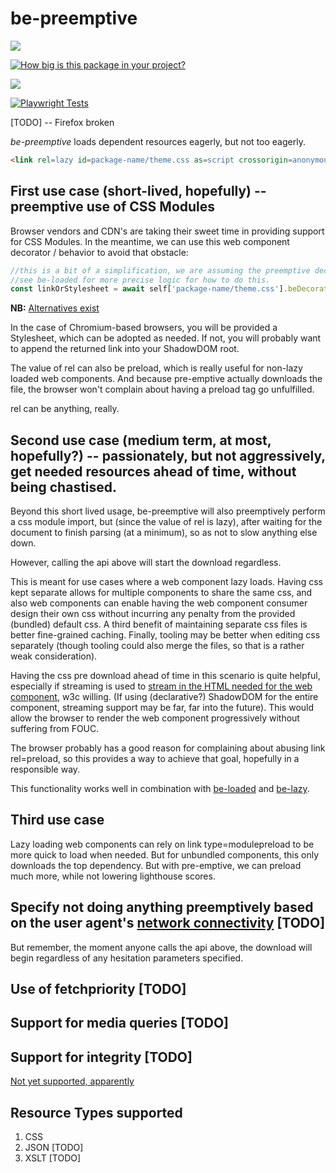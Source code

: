 # be-preemptive

<a href="https://nodei.co/npm/be-preemptive/"><img src="https://nodei.co/npm/be-preemptive.png"></a>

[![How big is this package in your project?](https://img.shields.io/bundlephobia/minzip/be-preemptive?style=for-the-badge)](https://bundlephobia.com/result?p=be-preemptive)

<img src="http://img.badgesize.io/https://cdn.jsdelivr.net/npm/be-preemptive?compression=gzip">

[![Playwright Tests](https://github.com/bahrus/be-preemptive/actions/workflows/CI.yml/badge.svg?branch=baseline)](https://github.com/bahrus/be-preemptive/actions/workflows/CI.yml)

[TODO] -- Firefox broken

*be-preemptive* loads dependent resources eagerly, but not too eagerly.

```html
<link rel=lazy id=package-name/theme.css as=script crossorigin=anonymous integrity=... fetchpriority=low be-preemptive=css href=https://some-cdn.com/package-name@1.2.3>
```

## First use case (short-lived, hopefully) -- preemptive use of CSS Modules

Browser vendors and CDN's are taking their sweet time in providing support for CSS Modules.  In the meantime, we can use this web component decorator / behavior to avoid that obstacle:


```JavaScript
//this is a bit of a simplification, we are assuming the preemptive decorator has already attached to the link element.
//see be-loaded for more precise logic for how to do this.
const linkOrStylesheet = await self['package-name/theme.css'].beDecorated.preemptive.linkOrStylesheetPromise();
```

**NB:**  [Alternatives exist](https://github.com/guybedford/es-module-shims)

In the case of Chromium-based browsers, you will be provided a Stylesheet, which can be adopted as needed.  If not, you will probably want to append the returned link into your ShadowDOM root.

The value of rel can also be preload, which is really useful for non-lazy loaded web components.  And because pre-emptive actually downloads the file, the browser won't complain about having a preload tag go unfulfilled.

rel can be anything, really.

## Second use case (medium term, at most, hopefully?) -- passionately, but not aggressively, get needed resources ahead of time, without being chastised.

Beyond this short lived usage, be-preemptive will also preemptively perform a css module import, but (since the value of rel is lazy), after waiting for the document to finish parsing (at a minimum), so as not to slow anything else down.  

However, calling the api above will start the download regardless.

This is meant for use cases where a web component lazy loads.  Having css kept separate allows for multiple components to share the same css, and also web components can enable having the web component consumer design their own css without incurring any penalty from the provided (bundled) default css.  A third benefit of maintaining separate css files is better fine-grained caching. Finally, tooling may be better when editing css separately (though tooling could also merge the files, so that is a rather weak consideration).

Having the css pre download ahead of time in this scenario is quite helpful, especially if streaming is used to [stream in the HTML needed for the web component](https://www.youtube.com/watch?v=3sMflOp5kiQ), w3c willing.  (If using (declarative?) ShadowDOM for the entire component, streaming support may be far, far into the future).  This would allow the browser to render the web component progressively without suffering from FOUC.

The browser probably has a good reason for complaining about abusing link rel=preload, so this provides a way to achieve that goal, hopefully in a responsible way.

This functionality works well in combination with [be-loaded](https://github.com/bahrus/be-loaded) and [be-lazy](https://github.com/bahrus/be-lazy).

## Third use case

Lazy loading web components can rely on link type=modulepreload to be more quick to load when needed.  But for unbundled components, this only downloads the top dependency.  But with pre-emptive, we can preload much more, while not lowering lighthouse scores.  

## Specify not doing anything preemptively based on the user agent's [network connectivity](https://wicg.github.io/netinfo/#connection-attribute) [TODO]

But remember, the moment anyone calls the api above, the download will begin regardless of any hesitation parameters specified.

## Use of fetchpriority [TODO]

## Support for media queries [TODO]

## Support for integrity [TODO]

[Not yet supported, apparently](https://github.com/tc39/proposal-import-assertions/issues/113)

## Resource Types supported

1.  CSS
2.  JSON [TODO]
3.  XSLT [TODO]

